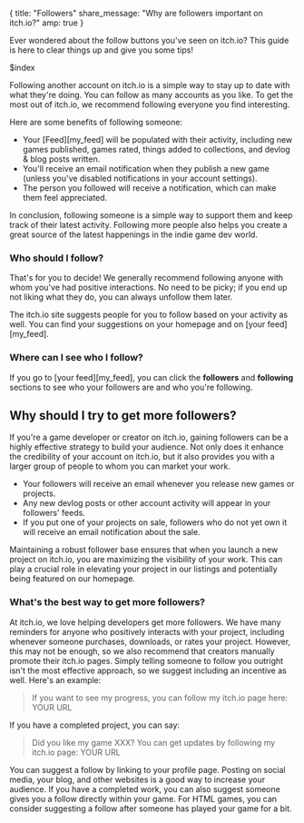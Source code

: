 {
  title: "Followers"
  share_message: "Why are followers important on itch.io?"
  amp: true
}

Ever wondered about the follow buttons you've seen on itch.io? This guide is
here to clear things up and give you some tips!

$index

Following another account on itch.io is a simple way to stay up to date with
what they're doing. You can follow as many accounts as you like. To get the
most out of itch.io, we recommend following everyone you find interesting.

Here are some benefits of following someone:

* Your [Feed][my_feed] will be populated with their activity, including new games published, games rated, things added to collections, and devlog & blog posts written.
* You'll receive an email notification when they publish a new game (unless you've disabled notifications in your account settings).
* The person you followed will receive a notification, which can make them feel appreciated.

In conclusion, following someone is a simple way to support them and keep track
of their latest activity. Following more people also helps you create a great
source of the latest happenings in the indie game dev world.

### Who should I follow?

That's for you to decide! We generally recommend following anyone with whom
you've had positive interactions. No need to be picky; if you end up not liking
what they do, you can always unfollow them later.

The itch.io site suggests people for you to follow based on your activity as
well. You can find your suggestions on your homepage and on [your
feed][my_feed].

### Where can I see who I follow?

If you go to [your feed][my_feed], you can click the **followers** and
**following** sections to see who your followers are and who you're following.

## Why should I try to get more followers?

If you're a game developer or creator on itch.io, gaining followers can be a
highly effective strategy to build your audience. Not only does it enhance the
credibility of your account on itch.io, but it also provides you with a larger
group of people to whom you can market your work.

* Your followers will receive an email whenever you release new games or projects.
* Any new devlog posts or other account activity will appear in your followers' feeds.
* If you put one of your projects on sale, followers who do not yet own it will receive an email notification about the sale.

Maintaining a robust follower base ensures that when you launch a new project
on itch.io, you are maximizing the visibility of your work. This can play a
crucial role in elevating your project in our listings and potentially being
featured on our homepage.

### What's the best way to get more followers?

At itch.io, we love helping developers get more followers. We have many
reminders for anyone who positively interacts with your project, including
whenever someone purchases, downloads, or rates your project. However, this may
not be enough, so we also recommend that creators manually promote their
itch.io pages. Simply telling someone to follow you outright isn't the most
effective approach, so we suggest including an incentive as well. Here's an
example:

> If you want to see my progress, you can follow my itch.io page here: YOUR URL

If you have a completed project, you can say:

> Did you like my game XXX? You can get updates by following my itch.io page: YOUR URL

You can suggest a follow by linking to your profile page. Posting on social
media, your blog, and other websites is a good way to increase your audience.
If you have a completed work, you can also suggest someone gives you a follow
directly within your game. For HTML games, you can consider suggesting a follow
after someone has played your game for a bit.
